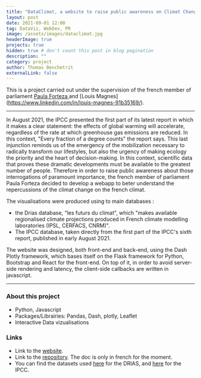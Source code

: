 ```yaml
---
title: "DataClimat, a website to raise public awareness on Climat Changes "
layout: post
date: 2021-09-01 12:00
tag: DataViz, WebDev, PR
image: /assets/images/dataclimat.jpg
headerImage: true
projects: true
hidden: true # don't count this post in blog pagination
description: ""
category: project
author: Thomas Benchetrit
externalLink: false
---
```


This is a project carried out under the supervision of the french member of parliament [Paula Forteza ](https://www.linkedin.com/in/paula-forteza-07191895/) and [Louis Magnes] (https://www.linkedin.com/in/louis-magnes-91b35169/).

---

In August 2021, the IPCC presented the first part of its latest report in which it makes a clear statement: the effects of global warming will accelerate, regardless of the rate at which greenhouse gas emissions are reduced. In this context, "Every fraction of a degree counts" the report says. This last injunction reminds us of the emergency of the mobilization necessary to radically transform our lifestyles, but also the urgency of making ecology the priority and the heart of decision-making. In this context, scientific data that proves these dramatic developments must be available to the greatest number of people. 
Therefore in order to raise public awareness about those interrogations of paramount importance, the french member of parliament Paula Forteza decided to develop a webapp to beter understand the repercussions of the climat change on the french climat.

The visualisations were produced using to main databases : 
- the Drias database, "les futurs du climat", which "makes available regionalised climate projections produced in French climate modelling laboratories (IPSL, CERFACS, CNRM)". 
- The IPCC database,  taken directly from the first part of the IPCC's sixth report, published in early August 2021. 


The website was designed, both front-end and back-end, using the Dash Plotly framework, which bases itself on the Flask framework for Python, Bootstrap and React for the front-end. On top of it, in order to avoid server-side rendering and latency, the client-side callbacks are written in javascript.

---

### About this project
* Python, Javascript
* Packages/Librairies: Pandas, Dash, plotly, Leaflet
* Interactive Data vizualisations


### Links
* Link to the [website](https://www.dataclimat.fr/). 
* Link to the [repository](https://github.com/ThomasBench/DataClimat). The doc is only in french for the moment.
* You can find the datasets used [here](http://www.drias-climat.fr/) for the DRIAS, and [here](https://www.ipcc.ch/report/ar6/wg1/) for the IPCC.
